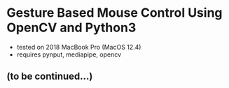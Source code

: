 
# Gesture Based Mouse Control Using OpenCV and Python3


- tested on 2018 MacBook Pro (MacOS 12.4)
- requires pynput, mediapipe, opencv

## (to be continued...)
